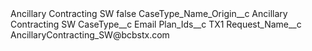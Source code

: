 <?xml version="1.0" encoding="UTF-8"?>
<CustomMetadata xmlns="http://soap.sforce.com/2006/04/metadata" xmlns:xsi="http://www.w3.org/2001/XMLSchema-instance" xmlns:xsd="http://www.w3.org/2001/XMLSchema">
    <label>Ancillary Contracting SW</label>
    <protected>false</protected>
    <values>
        <field>CaseType_Name_Origin__c</field>
        <value xsi:type="xsd:string">Ancillary Contracting SW</value>
    </values>
    <values>
        <field>CaseType__c</field>
        <value xsi:type="xsd:string">Email</value>
    </values>
    <values>
        <field>Plan_Ids__c</field>
        <value xsi:type="xsd:string">TX1</value>
    </values>
    <values>
        <field>Request_Name__c</field>
        <value xsi:type="xsd:string">AncillaryContracting_SW@bcbstx.com</value>
    </values>
</CustomMetadata>
